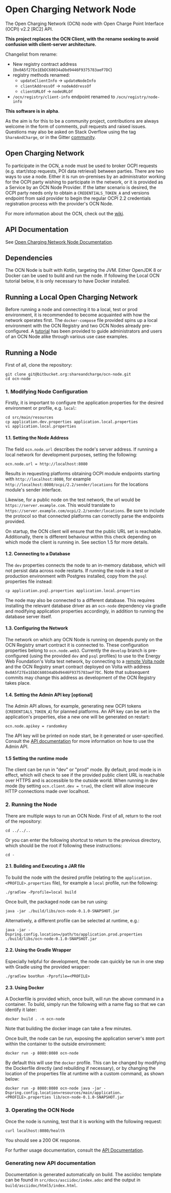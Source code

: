 # Open Charging Network Node

The Open Charging Network (OCN) node with Open Charge Point Interface (OCPI) v2.2 [RC2] API. 

**This project replaces the OCN Client, with the rename seeking to avoid confusion with client-server architecture.**

Changelist from rename:

- New registry contract address (`0x0A5f27Ee1EbDC68034aDbd9446F9375783aeF7DC`)
- registry methods renamed:
    - `updateClientInfo` -> `updateNodeInfo`
    - `clientAddressOf` -> `nodeAddressOf`
    - `clientURLOf` -> `nodeURLOf`
- `/ocn/registry/client-info` endpoint renamed to `/ocn/registry/node-info`


**This software is in alpha**. 

As the aim is for this to be a community project, contributions are always welcome in the form of comments, pull 
requests and raised issues. Questions may also be asked on Stack Overflow using the tag `ShareAndCharge`, or in the
Gitter [community](https://gitter.im/shareandcharge/community).

## Open Charging Network

To participate in the OCN, a node must be used to broker OCPI requests (e.g. start/stop requests, POI data retrieval) 
between parties. There are two ways to use a node. Either it is run on-premises by an administrator working for the
OCPI party wishing to participate in the network, or it is provided as a Service by an OCN Node Provider. If the 
latter scenario is desired, the OCPI party needs only to obtain a `CREDENTIALS_TOKEN_A` and versions endpoint from said 
provider to begin the regular OCPI 2.2 credentials registration process with the provider's OCN Node.  

For more information about the OCN, check out the [wiki](https://bitbucket.org/shareandcharge/ocn-node/wiki/).

## API Documentation

See [Open Charging Network Node Documentation](https://shareandcharge.bitbucket.io).

## Dependencies

The OCN Node is built with Kotlin, targeting the JVM. Either OpenJDK 8 or Docker can be used to build and run the node.
If following the Local OCN tutorial below, it is only necessary to have Docker installed.

## Running a Local Open Charging Network

Before running a node and connecting it to a local, test or prod environment, it is recommended to become acquainted 
with how the network operates first. The `docker-compose` file provided spins up a local environment with the OCN
Registry and two OCN Nodes already pre-configured. A [tutorial](./examples) has been provided to guide 
administrators and users of an OCN Node alike through various use case examples.  

## Running a Node

First of all, clone the repository:

```
git clone git@bitbucket.org:shareandcharge/ocn-node.git
cd ocn-node
```

### 1. Modifying Node Configuration

Firstly, it is important to configure the application properties for the desired environment or profile, e.g. `local`:

```
cd src/main/resources
cp application.dev.properties application.local.properties
vi application.local.properties
```

#### 1.1. Setting the Node Address

The field `ocn.node.url` describes the node's server address. If running a local network for development purposes,
setting the following:

```
ocn.node.url = http://localhost:8080
``` 

Results in requesting platforms obtaining OCPI module endpoints starting with `http://localhost:8080`, for 
example `http://localhost:8080/ocpi/2.2/sender/locations` for the locations module's sender interface.
 
Likewise, for a public node on the test network, the url would be `https://server.example.com`. This would translate
to `https://server.example.com/ocpi/2.2/sender/locations`. Be sure to include the protocol so that connected platforms
can correctly parse the endpoints provided.

On startup, the OCN client will ensure that the public URL set is reachable. Additionally, there is different
behaviour within this check depending on which mode the client is running in. See section 1.5 for more details.

#### 1.2. Connecting to a Database

The `dev` properties connects the node to an in-memory database, which will not persist data across node restarts.
If running the node in a test or production environment with Postgres installed, copy from the `psql` properties file 
instead:

```
cp application.psql.properties application.local.properties
```

The node may also be connected to a different database. This requires installing the relevant database driver as 
an `ocn-node` dependency via gradle and modifying application properties accordingly, in addition to running the 
database server itself. 

#### 1.3. Configuring the Network

The network on which any OCN Node is running on depends purely on the OCN Registry smart contract it is connected to.
These configuration properties belong to `ocn.node.web3`. Currently the `develop` branch is pre-configured (using the
provided `dev` and `psql` profiles) to use to the Energy Web Foundation's Volta test network, by connecting to a [remote Volta node](https://energyweb.atlassian.net/wiki/spaces/EWF/pages/703201459/Volta+Connecting+to+Remote+RPC) 
and the OCN Registry smart contract deployed on Volta with address `0x0A5f27Ee1EbDC68034aDbd9446F9375783aeF7DC`. Note
that subsequent commits may change this address as development of the OCN Registry takes place.

#### 1.4. Setting the Admin API key [optional]

The Admin API allows, for example, generating new OCPI tokens (`CREDENTIALS_TOKEN_A`) for planned platforms. An API
key can be set in the application's properties, else a new one will be generated on restart:

```
ocn.node.apikey = randomkey
```

The API key will be printed on node start, be it generated or user-specified. Consult the [API documentation](https://shareandcharge.bitbucket.io)
for more information on how to use the Admin API. 

#### 1.5 Setting the runtime mode

The client can be run in "dev" or "prod" mode. By default, prod mode is in effect, which will check to see if the
provided public client URL is reachable over HTTPS and is accessible to the outside world. When running in dev mode 
(by setting `ocn.client.dev = true`), the client will allow insecure HTTP connections made over localhost.

### 2. Running the Node

There are multiple ways to run an OCN Node. First of all, return to the root of the repository:

```
cd ../../..
```

Or you can enter the following shortcut to return to the previous directory, which should be the root if following
these instructions:

```
cd -
```

#### 2.1. Building and Executing a JAR file

To build the node with the desired profile (relating to the `application.<PROFILE>.properties` file), for example a
`local` profile, run the following:

```
./gradlew -Pprofile=local build
```

Once built, the packaged node can be run using:
```
java -jar ./build/libs/ocn-node-0.1.0-SNAPSHOT.jar
```

Alternatively, a different profile can be selected at runtime, e.g.:
```
java -jar -Dspring.config.location=/path/to/application.prod.properties ./build/libs/ocn-node-0.1.0-SNAPSHOT.jar
```

#### 2.2. Using the Gradle Wrapper

Especially helpful for development, the node can quickly be run in one step with Gradle using the provided wrapper:

```
./gradlew bootRun -Pprofile=<PROFILE>
```

#### 2.3. Using Docker

A Dockerfile is provided which, once built, will run the above command in a container. To build, simply run the following
with a name flag so that we can identify it later:

```
docker build . -n ocn-node
```

Note that building the docker image can take a few minutes.

Once built, the node can be run, exposing the application server's `8080` port within the container to the outside environment:
```
docker run -p 8080:8080 ocn-node 
```

By default this will use the `docker` profile. This can be changed by modifying the Dockerfile directly (and rebuilding
if necessary), or by changing the location of the properties file at runtime with a custom command, as shown below:

```
docker run -p 8080:8080 ocn-node java -jar -Dspring.config.location=resources/main/application.<PROFILE>.properties lib/ocn-node-0.1.0-SNAPSHOT.jar
```

### 3. Operating the OCN Node

Once the node is running, test that it is working with the following request:

```
curl localhost:8080/health
```

You should see a 200 OK response.

For further usage documentation, consult the [API Documentation](https://shareandcharge.bitbucket.io).

### Generating new API documentation

Documentation is generated automatically on build. The asciidoc template can be found in 
`src/docs/asciidoc/index.adoc` and the output in `build/asciidoc/html5/index.html`.